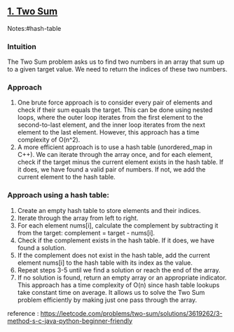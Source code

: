 <h2><a href="https://leetcode.com/problems/two-sum/">1. Two Sum</a></h2>

Notes:#hash-table 

### Intuition
The Two Sum problem asks us to find two numbers in an array that sum up to a given target value. We need to return the indices of these two numbers.

### Approach
1. One brute force approach is to consider every pair of elements and check if their sum equals the target. This can be done using nested loops, where the outer loop iterates from the first element to the second-to-last element, and the inner loop iterates from the next element to the last element. However, this approach has a time complexity of O(n^2).
2. A more efficient approach is to use a hash table (unordered_map in C++). We can iterate through the array once, and for each element, check if the target minus the current element exists in the hash table. If it does, we have found a valid pair of numbers. If not, we add the current element to the hash table.

### Approach using a hash table:

1. Create an empty hash table to store elements and their indices.
2. Iterate through the array from left to right.
3. For each element nums[i], calculate the complement by subtracting it from the target: complement = target - nums[i].
4. Check if the complement exists in the hash table. If it does, we have found a solution.
5. If the complement does not exist in the hash table, add the current element nums[i] to the hash table with its index as the value.
6. Repeat steps 3-5 until we find a solution or reach the end of the array.
7. If no solution is found, return an empty array or an appropriate indicator.
This approach has a time complexity of O(n) since hash table lookups take constant time on average. It allows us to solve the Two Sum problem efficiently by making just one pass through the array.

reference : https://leetcode.com/problems/two-sum/solutions/3619262/3-method-s-c-java-python-beginner-friendly


